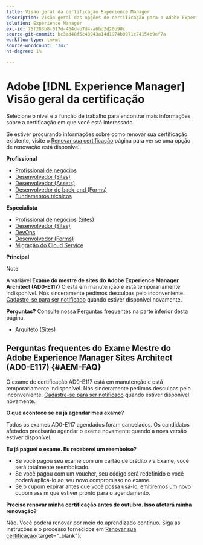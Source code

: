 ```yaml
---
title: Visão geral da certificação Experience Manager
description: Visão geral das opções de certificação para o Adobe Experience Manager
solution: Experience Manager
exl-id: 75f283b8-017d-464d-b7d4-a6bd2d20b90c
source-git-commit: bc3ad48f5c48943a14d1974b0971c74154b9ef7a
workflow-type: tm+mt
source-wordcount: '347'
ht-degree: 1%

---
```


# Adobe [!DNL Experience Manager] Visão geral da certificação

Selecione o nível e a função de trabalho para encontrar mais informações sobre a certificação em que você está interessado.

Se estiver procurando informações sobre como renovar sua certificação existente, visite o [Renovar sua certificação](/help/certifications/renew.md) página para ver se uma opção de renovação está disponível.

**Profissional**

* [Profissional de negócios](/help/certifications/aem/aem-p-business.md) <!--AD0-E126-->
* [Desenvolvedor (Sites)](/help/certifications/aem/aem-sites-p-developer.md) <!--AD0-E123-->
* [Desenvolvedor (Assets)](/help/certifications/aem/aem-assets-p-developer.md) <!--AD0-E129-->
* [Desenvolvedor de back-end (Forms)](/help/certifications/aem/aem-forms-p-bedeveloper.md) <!--AD0-E127-->
* [Fundamentos técnicos](/help/certifications/aem/aem-p-foundations.md) <!--AD0-E132-->

**Especialista**

* [Profissional de negócios (Sites)](/help/certifications/aem/aem-sites-e-business.md) <!--AD0-E121-->
* [Desenvolvedor (Sites)](/help/certifications/aem/aem-sites-e-developer.md) <!--AD0-E134-->
* [DevOps](/help/certifications/aem/aem-devops-e-engineer.md) <!--AD0-E124-->
* [Desenvolvedor (Forms)](/help/certifications/aem/aem-forms-e-developer.md) <!--AD0-E125-->
* [Migração do Cloud Service](/help/certifications/aem/aem-cs-e-migration.md) <!--AD0-E136-->

**Principal**

>[!NOTE]
>
>A variável **Exame do mestre de sites do Adobe Experience Manager Architect (AD0-E117)** O está em manutenção e está temporariamente indisponível. Nós sinceramente pedimos desculpas pelo inconveniente. [Cadastre-se para ser notificado](https://forms.office.com/Pages/ResponsePage.aspx?id=Wht7-jR7h0OUrtLBeN7O4R3Iwdbolq9LpEOJ07Ii-i9URDdWMjUzODdITVoxQTNPVTZOSUNKUDhFQS4u) quando estiver disponível novamente.
>
>**Perguntas?** Consulte nossa [Perguntas frequentes](#AEM-FAQ) na parte inferior desta página.

* [Arquiteto (Sites)](/help/certifications/aem/aem-sites-m-architect.md) <!--AD0-E117-->



## Perguntas frequentes do Exame Mestre do Adobe Experience Manager Sites Architect (AD0-E117) {#AEM-FAQ}

O exame de certificação AD0-E117 está em manutenção e está temporariamente indisponível. Nós sinceramente pedimos desculpas pelo inconveniente. [Cadastre-se para ser notificado](https://forms.office.com/Pages/ResponsePage.aspx?id=Wht7-jR7h0OUrtLBeN7O4R3Iwdbolq9LpEOJ07Ii-i9URDdWMjUzODdITVoxQTNPVTZOSUNKUDhFQS4u) quando estiver disponível novamente.

**O que acontece se eu já agendar meu exame?**

Todos os exames AD0-E117 agendados foram cancelados. Os candidatos afetados precisarão agendar o exame novamente quando a nova versão estiver disponível.

**Eu já paguei o exame. Eu receberei um reembolso?**

* Se você pagou seu exame com um cartão de crédito via Exame, você será totalmente reembolsado.  
* Se você pagou com um voucher, seu código será redefinido e você poderá aplicá-lo ao seu novo compromisso no exame.  
* Se o cupom expirar antes que você possa usá-lo, emitiremos um novo cupom assim que estiver pronto para o agendamento.

**Preciso renovar minha certificação antes de outubro. Isso afetará minha renovação?**

Não. Você poderá renovar por meio do aprendizado contínuo. Siga as instruções e o processo fornecidos em [Renovar sua certificação](https://experienceleague.adobe.com/docs/certification/program/renew.html){target="_blank"}.


